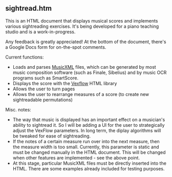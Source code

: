 sightread.htm
--------------

This is an HTML document that displays musical scores and implements various sightreading exercises. It's being developed for a piano teaching studio and is a work-in-progress.

Any feedback is greatly appreciated! At the bottom of the document, there's a Google Docs form for on-the-spot comments.

Current functions:
- Loads and parses [MusicXML](http://www.makemusic.com/musicxml) files, which can be generated by most music composition software (such as Finale, Sibelius) and by music OCR programs such as SmartScore.
- Displays the score with the [Vexflow](http://vexflow.com) HTML library
- Allows the user to turn pages
- Allows the user to rearrange measures of a score (to create new sightreadable permutations)

Misc. notes:
- The way that music is displayed has an important effect on a musician's ability to sightread it. So I will be adding a UI for the user to strategically adjust the VexFlow parameters. In long term, the diplay algorithms will be tweaked for ease of sightreading.
- If the notes of a certain measure run over into the next measure, then the measure width is too small. Currently, this parameter is static and must be changed manually in the HTML document. This will be changed when other features are implemented - see the above point.
- At this stage, particular MusicXML files must be directly inserted into the HTML. There are some examples already included for testing purposes.